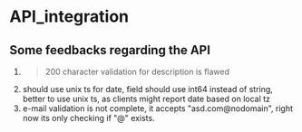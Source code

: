 # API_integration
## Some feedbacks regarding the API
1. > 200 character validation for description is flawed
2. should use unix ts for date, field should use int64 instead of string, better to use unix ts, as clients might report date based on local tz
3. e-mail validation is not complete, it accepts "asd.com@nodomain", right now its only checking if "@" exists.
